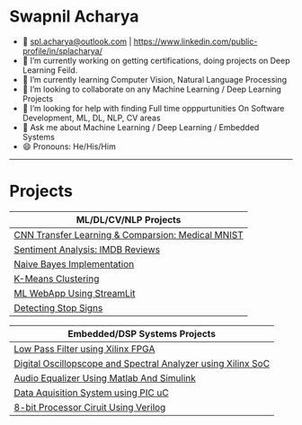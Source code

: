 <!--
### Hi there 👋
**splAcharya/splAcharya** is a ✨ _special_ ✨ repository because its `README.md` (this file) appears on your GitHub profile.
- 🔭 I’m currently working on Machine Learning /  Deep Learning / Computer Vision/  Natural Language Processing 
- 🌱 I’m currently learning  Computer Vision, Natural Language Processing
- 👯 I’m looking to collaborate on any Machine Learning / Deep Learning Projects
- 🤔 I’m looking for help with 
- 💬 Ask me about Machine Learning / Deep Learning
- 📫 How to reach me: spl.acharya@outlook.com | https://www.linkedin.com/public-profile/in/splacharya/
- 😄 Pronouns: He/His/Him
- ⚡ Fun fact: 
Here are some ideas to get you started:
-->

# Swapnil Acharya
- 📧 spl.acharya@outlook.com | https://www.linkedin.com/public-profile/in/splacharya/
- 🔭 I’m currently working on getting certifications, doing projects on Deep Learning Feild.
- 🌱 I’m currently learning  Computer Vision, Natural Language Processing
- 👯 I’m looking to collaborate on any Machine Learning / Deep Learning Projects
- 🤔 I’m looking for help with finding Full time opppurtunities On Software Development, ML, DL, NLP, CV areas
- 💬 Ask me about Machine Learning / Deep Learning / Embedded Systems
- 😄 Pronouns: He/His/Him

 <hr>
 
 # Projects </h1>
 
 | ML/DL/CV/NLP Projects |
 |-----------------------|
 | [CNN Transfer Learning & Comparsion: Medical MNIST](https://github.com/splAcharya/Transfer_Learning_Comparision) |
 | [Sentiment Analysis: IMDB Reviews](https://github.com/splAcharya/Imdb_Reviews_Sentiment_Analysis)|
 | [Naive Bayes Implementation](https://github.com/splAcharya/Naive_Bayes_Implementation) |
 | [K-Means Clustering](https://github.com/splAcharya/K_Means_Clustering) |
 | [ML WebApp Using StreamLit](https://github.com/splAcharya/ML_WebApp_Steamlit_Python)|
 | [Detecting Stop Signs](https://github.com/splAcharya/DetectingStopSigns)|
 
 
 |Embedded/DSP Systems Projects |
 |------------------------------|
 | [Low Pass Filter using Xilinx FPGA](https://github.com/splAcharya/LowPassFilterFPGA) |
 | [Digital Oscillopscope and Spectral Analyzer using Xilinx SoC](https://github.com/splAcharya/DigitalOscilloscope_Zynq7000Soc) |
 | [Audio Equalizer Using Matlab And Simulink](https://github.com/splAcharya/AudioEqualizerMatlab_Simulink) |
 | [Data Aquisition System using PIC uC](https://github.com/splAcharya/DataAquisitionBoard_PICuC) |
 | [8-bit Processor Ciruit Using Verilog](https://github.com/splAcharya/8BitProcessorCircuit_Verilog) |
 

 






